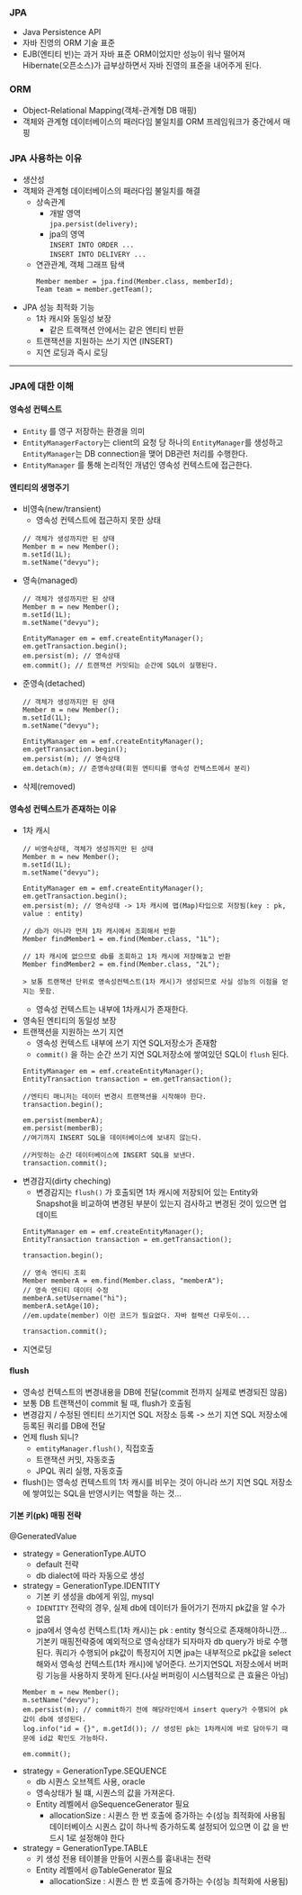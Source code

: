 ### JPA
 - Java Persistence API
 - 자바 진영의 ORM 기술 표준
 - EJB(엔티티 빈)는 과거 자바 표준 ORM이었지만 성능이 워낙 떨어져 Hibernate(오픈소스)가 급부상하면서 자바 진영의 표준을 내어주게 된다.
 
### ORM
 - Object-Relational Mapping(객체-관계형 DB 매핑)
 - 객체와 관계형 데이터베이스의 패러다임 불일치를 ORM 프레임워크가 중간에서 매핑
 
### JPA 사용하는 이유
 - 생산성 
 - 객체와 관계형 데이터베이스의 패러다임 불일치를 해결
   - 상속관계  
        - 개발 영역   
        ```jpa.persist(delivery);```  
        - jpa의 영역  
        ```INSERT INTO ORDER ...```  
        ```INSERT INTO DELIVERY ...```
    - 연관관계, 객체 그래프 탐색
        ```
        Member member = jpa.find(Member.class, memberId);
        Team team = member.getTeam();
        ```
 - JPA 성능 최적화 기능
    - 1차 캐시와 동일성 보장
        - 같은 트랙잭션 안에서는 같은 엔티티 반환
    - 트랜잭션을 지원하는 쓰기 지연 (INSERT)
    - 지연 로딩과 즉시 로딩
----
### JPA에 대한 이해
#### 영속성 컨텍스트
 - `Entity` 를 영구 저장하는 환경을 의미
 - `EntityManagerFactory`는 client의 요청 당 하나의 `EntityManager`를 생성하고 `EntityManager`는 DB connection을 맺어 DB관련 처리를 수행한다.
 - `EntityManager` 를 통해 논리적인 개념인 영속성 컨텍스트에 접근한다.

#### 엔티티의 생명주기
 - 비영속(new/transient)
    - 영속성 컨텍스트에 접근하지 못한 상태
    ```
   // 객체가 생성까지만 된 상태
   Member m = new Member();
   m.setId(1L);
   m.setName("devyu");
   ```
 - 영속(managed)
    ```
    // 객체가 생성까지만 된 상태
    Member m = new Member();
    m.setId(1L);
    m.setName("devyu");
   
    EntityManager em = emf.createEntityManager();
    em.getTransaction.begin();
    em.persist(m); // 영속상태
    em.commit(); // 트랜잭션 커밋되는 순간에 SQL이 실행된다.
    ```
 - 준영속(detached)
     ```
     // 객체가 생성까지만 된 상태
     Member m = new Member();
     m.setId(1L);
     m.setName("devyu");
    
     EntityManager em = emf.createEntityManager();
     em.getTransaction.begin();
     em.persist(m); // 영속상태
     em.detach(m); // 준영속상태(회원 엔티티를 영속성 컨텍스트에서 분리)
     ```
 - 삭제(removed)
 
 #### 영속성 컨텍스트가 존재하는 이유
 - 1차 캐시
     ```
     // 비영속상태, 객체가 생성까지만 된 상태
     Member m = new Member();
     m.setId(1L);
     m.setName("devyu");
    
     EntityManager em = emf.createEntityManager();
     em.getTransaction.begin();
     em.persist(m); // 영속상태 -> 1차 캐시에 맵(Map)타입으로 저장됨(key : pk, value : entity)
     
     // db가 아니라 먼저 1차 캐시에서 조회해서 반환
     Member findMember1 = em.find(Member.class, "1L");
   
     // 1차 캐시에 없으므로 db를 조회하고 1차 캐시에 저장해놓고 반환
     Member findMember2 = em.find(Member.class, "2L");
     
     > 보통 트랜잭션 단위로 영속성컨텍스트(1차 캐시)가 생성되므로 사실 성능의 이점을 얻지는 못함.
     ```
    - 영속성 컨텍스트는 내부에 1차캐시가 존재한다.
 - 영속된 엔티티의 동일성 보장
 - 트랜잭션을 지원하는 쓰기 지연
    - 영속성 컨텍스트 내부에 쓰기 지연 SQL저장소가 존재함
    - `commit()` 을 하는 순간 쓰기 지연 SQL저장소에 쌓여있던 SQL이 `flush` 된다.
    ```
    EntityManager em = emf.createEntityManager();
    EntityTransaction transaction = em.getTransaction();
   
    //엔티티 매니저는 데이터 변경시 트랜잭션을 시작해야 한다.
    transaction.begin();
   
    em.persist(memberA);
    em.persist(memberB);
    //여기까지 INSERT SQL을 데이터베이스에 보내지 않는다.
   
    //커밋하는 순간 데이터베이스에 INSERT SQL을 보낸다.
    transaction.commit();
    ```
 - 변경감지(dirty cheching)
    - 변경감지는 `flush()` 가 호출되면 1차 캐시에 저장되어 있는 Entity와 Snapshot을 비교하여 변경된 부분이 있는지 검사하고 변경된 것이 있으면 업데이트
    ```
   EntityManager em = emf.createEntityManager();
   EntityTransaction transaction = em.getTransaction();
   
   transaction.begin();
   
   // 영속 엔티티 조회
   Member memberA = em.find(Member.class, "memberA");
   // 영속 엔티티 데이터 수정
   memberA.setUsername("hi");
   memberA.setAge(10);
   //em.update(member) 이런 코드가 필요없다. 자바 컬렉션 다루듯이...
   
   transaction.commit();
    ```
 - 지연로딩
 
#### flush
 - 영속성 컨텍스트의 변경내용을 DB에 전달(commit 전까지 실제로 변경되진 않음)
 - 보통 DB 트랜잭션이 commit 될 때, flush가 호출됨
 - 변경감지 / 수정된 엔티티 쓰기지연 SQL 저장소 등록 -> 쓰기 지연 SQL 저장소에 등록된 쿼리를 DB에 전달
 - 언제 flush 되니?
    - `emtityManager.flush()`, 직접호출
    - 트랜잭션 커밋, 자동호출
    - JPQL 쿼리 실행, 자동호출
 - flush()는 영속성 컨텍스트의 1차 캐시를 비우는 것이 아니라 쓰기 지연 SQL 저장소에 쌓여있는 SQL을 반영시키는 역할을 하는 것...
 
#### 기본 키(pk) 매핑 전략
 @GeneratedValue
 - strategy = GenerationType.AUTO
    - default 전략
    - db dialect에 따라 자동으로 생성
 - strategy = GenerationType.IDENTITY
    - 기본 키 생성을 db에게 위임, mysql
    - `IDENTITY` 전략의 경우, 실제 db에 데이터가 들어가기 전까지 pk값을 알 수가 없음
    - jpa에서 영속성 컨텍스트(1차 캐시)는 pk : entity 형식으로 존재해야하니깐... 기본키 매핑전략중에 예외적으로
    영속상태가 되자마자 db query가 바로 수행된다. 쿼리가 수행되어 pk값이 특정지어 지면 jpa는 내부적으로 pk값을 select 해와서
    영속성 컨텍스트(1차 캐시)에 넣어준다. 쓰기지연SQL 저장소에서 버퍼링 기능을 사용하지 못하게 된다.(사실 버퍼링이 시스템적으로 큰 효율은 아님)
    ```
    Member m = new Member();
    m.setName("devyu");
    em.persist(m); // commit하기 전에 해당라인에서 insert query가 수행되어 pk값이 db에 생성된다.
    log.info("id = {}", m.getId()); // 생성된 pk는 1차캐시에 바로 담아두기 때문에 id값 확인도 가능하다.
    
    em.commit();
    ```
 - strategy = GenerationType.SEQUENCE
    - db 시퀀스 오브젝트 사용, oracle
    - 영속상태가 될 떄, 시퀀스의 값을 가져온다.
    - Entity 레벨에서 @SequenceGenerator 필요
        - allocationSize : 시퀀스 한 번 호출에 증가하는 수(성능 최적화에 사용됨
                           데이터베이스 시퀀스 값이 하나씩 증가하도록 설정되어 있으면 이 값
                           을 반드시 1로 설정해야 한다
 - strategy = GenerationType.TABLE
    - 키 생성 전용 테이블을 만들어 시퀀스를 흉내내는 전략
    - Entity 레벨에서 @TableGenerator 필요
        - allocationSize : 시퀀스 한 번 호출에 증가하는 수(성능 최적화에 사용됨) 